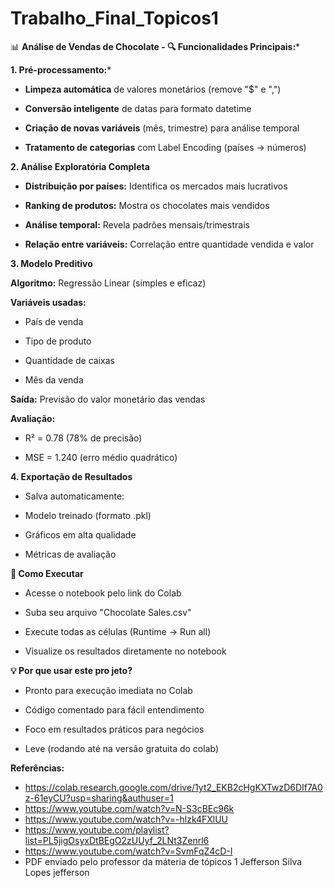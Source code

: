 # Trabalho_Final_Topicos1

📊 **Análise de Vendas de Chocolate -
🔍 Funcionalidades Principais:***

**1. Pré-processamento:***

- **Limpeza automática** de valores monetários (remove "$" e ",")

- **Conversão inteligente** de datas para formato datetime

- **Criação de novas variáveis** (mês, trimestre) para análise temporal

- **Tratamento de categorias** com Label Encoding (países → números)

**2. Análise Exploratória Completa**

- **Distribuição por países:** Identifica os mercados mais lucrativos

- **Ranking de produtos:** Mostra os chocolates mais vendidos

- **Análise temporal:** Revela padrões mensais/trimestrais

- **Relação entre variáveis:** Correlação entre quantidade vendida e valor

**3. Modelo Preditivo**
   
**Algoritmo:** Regressão Linear (simples e eficaz)

**Variáveis usadas:**

- País de venda 

- Tipo de produto

- Quantidade de caixas

- Mês da venda

**Saída:** Previsão do valor monetário das vendas

**Avaliação:**

- R² = 0.78 (78% de precisão)

- MSE = 1.240 (erro médio quadrático)

**4. Exportação de Resultados**

- Salva automaticamente:

- Modelo treinado (formato .pkl)

- Gráficos em alta qualidade

- Métricas de avaliação

**🚀 Como Executar**
- Acesse o notebook pelo link do Colab

- Suba seu arquivo "Chocolate Sales.csv"

- Execute todas as células (Runtime → Run all)

- Visualize os resultados diretamente no notebook

**💡 Por que usar este pro jeto?**

- Pronto para execução imediata no Colab

- Código comentado para fácil entendimento

- Foco em resultados práticos para negócios

- Leve (rodando até na versão gratuita do colab) 

**Referências:** 
- https://colab.research.google.com/drive/1yt2_EKB2cHgKXTwzD6DIf7A0z-61eyCU?usp=sharing&authuser=1 
- https://www.youtube.com/watch?v=N-S3cBEc96k
- https://www.youtube.com/watch?v=-hlzk4FXlUU
- https://www.youtube.com/playlist?list=PL5jigOsyxDtBEgO2zUUyf_2LNt3Zenrl6
- https://www.youtube.com/watch?v=SvmFqZ4cD-I
- PDF enviado pelo professor da máteria de tópicos 1 Jefferson Silva Lopes jefferson
